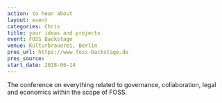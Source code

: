 ```yaml
---
action: to hear about
layout: event
categories: Chris
title: your ideas and projects
event: FOSS Backstage
venue: Kulturbrauerei, Berlin
pres_url: https://www.foss-backstage.de
pres_source:
start_date: 2018-06-14
---
```


The conference on everything related to governance, collaboration, legal and economics within the scope of FOSS.
